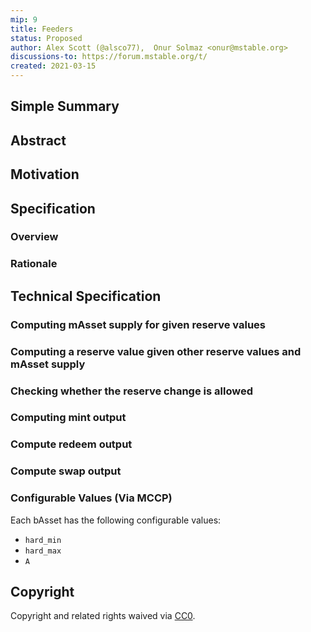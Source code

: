 ```yaml
---
mip: 9
title: Feeders
status: Proposed
author: Alex Scott (@alsco77),  Onur Solmaz <onur@mstable.org>
discussions-to: https://forum.mstable.org/t/
created: 2021-03-15
---
```


## Simple Summary

<!-- Alex -->

## Abstract

<!-- Alex -->

## Motivation

<!-- Alex -->

## Specification

### Overview

<!-- Onur Invariant -->

<!-- Alex description -->

### Rationale

<!-- Alex -->

## Technical Specification

<!-- Onur Invariant derivation adn spec -->

### Computing mAsset supply for given reserve values

<!-- Onur Invariant derivation adn spec -->

### Computing a reserve value given other reserve values and mAsset supply

<!-- Onur Invariant derivation adn spec -->

### Checking whether the reserve change is allowed

<!-- Same as MIP7 -->

### Computing mint output

<!-- Same as MIP7 -->

### Compute redeem output

<!-- Same as MIP7 -->

### Compute swap output

<!-- Same as MIP7 -->

### Configurable Values (Via MCCP)

Each bAsset has the following configurable values:

- `hard_min`
- `hard_max`
- `A`

## Copyright

Copyright and related rights waived via [CC0](https://creativecommons.org/publicdomain/zero/1.0/).

